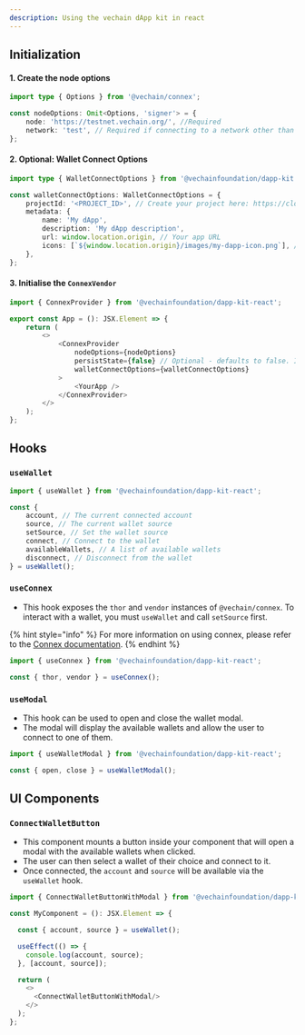 ```yaml
---
description: Using the vechain dApp kit in react
---
```


## Initialization

#### 1. Create the node options

```typescript jsx
import type { Options } from '@vechain/connex';

const nodeOptions: Omit<Options, 'signer'> = {
    node: 'https://testnet.vechain.org/', //Required
    network: 'test', // Required if connecting to a network other than mainnet
};
```

#### 2. Optional: Wallet Connect Options

```typescript
import type { WalletConnectOptions } from '@vechainfoundation/dapp-kit';

const walletConnectOptions: WalletConnectOptions = {
    projectId: '<PROJECT_ID>', // Create your project here: https://cloud.walletconnect.com/sign-up
    metadata: {
        name: 'My dApp',
        description: 'My dApp description',
        url: window.location.origin, // Your app URL
        icons: [`${window.location.origin}/images/my-dapp-icon.png`], // Your app Icon
    },
};
```


#### 3. Initialise the `ConnexVendor`

```typescript jsx
import { ConnexProvider } from '@vechainfoundation/dapp-kit-react';

export const App = (): JSX.Element => {
    return (
        <>
            <ConnexProvider
                nodeOptions={nodeOptions}
                persistState={false} // Optional - defaults to false. If true, account and source will be persisted in local storage
                walletConnectOptions={walletConnectOptions}
            >
                <YourApp />
            </ConnexProvider>
        </>
    );
};
```


## Hooks

### `useWallet`

```typescript jsx
import { useWallet } from '@vechainfoundation/dapp-kit-react';

const {
    account, // The current connected account
    source, // The current wallet source
    setSource, // Set the wallet source
    connect, // Connect to the wallet
    availableWallets, // A list of available wallets
    disconnect, // Disconnect from the wallet
} = useWallet();
```

### `useConnex`

- This hook exposes the `thor` and `vendor` instances of `@vechain/connex`. To interact with a wallet, you must `useWallet` and call `setSource` first.

{% hint style="info" %}
For more information on using connex, please refer to the [Connex documentation](../../connex/api-specification.md).
{% endhint %}

```typescript jsx
import { useConnex } from '@vechainfoundation/dapp-kit-react';

const { thor, vendor } = useConnex();
```

### `useModal`

- This hook can be used to open and close the wallet modal.
- The modal will display the available wallets and allow the user to connect to one of them.

```typescript jsx
import { useWalletModal } from '@vechainfoundation/dapp-kit-react';

const { open, close } = useWalletModal();
```

## UI Components

### `ConnectWalletButton`

- This component mounts a button inside your component that will open a modal with the available wallets when clicked.
- The user can then select a wallet of their choice and connect to it.
- Once connected, the `account` and `source` will be available via the `useWallet` hook.

```typescript jsx
import { ConnectWalletButtonWithModal } from '@vechainfoundation/dapp-kit-react';

const MyComponent = (): JSX.Element => {

  const { account, source } = useWallet();

  useEffect(() => {
    console.log(account, source);
  }, [account, source]);

  return (
    <>
      <ConnectWalletButtonWithModal/>
    </>
  );
};
```
